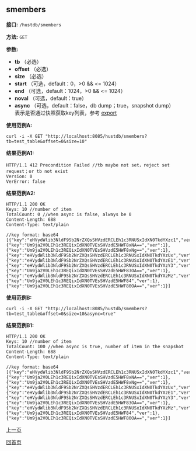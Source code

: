 ## smembers ##

**接口:** `/hustdb/smembers`

**方法:** `GET`

**参数:** 

*  **tb** （必选）    
*  **offset** （必选）  
*  **size** （必选）
*  **start** （可选，default：0，>0 && <= 1024）  
*  **end** （可选，default：1024，>0 && <= 1024）
*  **noval** （可选，default：true）
*  **async** （可选，default：false，db dump；true，snapshot dump）  
表示是否通过快照获取key列表，参考 [export](export.md)

**使用范例A:**

    curl -i -X GET "http://localhost:8085/hustdb/smembers?tb=test_table&offset=0&size=10"

**结果范例A1:**

	HTTP/1.1 412 Precondition Failed //tb maybe not set，reject set request；or tb not exist
	Version: 0
	VerError: false

**结果范例A2:**

	HTTP/1.1 200 OK
	Keys: 10 //number of item
	TotalCount: 0 //when async is false, always be 0
	Content-Length: 688
	Content-Type: text/plain
	
	//key format: base64
	[{"key":"eHVydWlib3NldF9Sb2NrZXQsSHVzdERCLEh1c3RNUSxIdXN0TkdYXzc1","ver":1},{"key":"Um9ja2V0LEh1c3REQixIdXN0TVEsSHVzdE5HWF8xNA==","ver":1},{"key":"Um9ja2V0LEh1c3REQixIdXN0TVEsSHVzdE5HWF8xNg==","ver":1},{"key":"eHVydWlib3NldF9Sb2NrZXQsSHVzdERCLEh1c3RNUSxIdXN0TkdYXzUx","ver":1},{"key":"eHVydWlib3NldF9Sb2NrZXQsSHVzdERCLEh1c3RNUSxIdXN0TkdYXzE1","ver":1},{"key":"eHVydWlib3NldF9Sb2NrZXQsSHVzdERCLEh1c3RNUSxIdXN0TkdYXzY3","ver":1},{"key":"Um9ja2V0LEh1c3REQixIdXN0TVEsSHVzdE5HWF83OA==","ver":1},{"key":"eHVydWlib3NldF9Sb2NrZXQsSHVzdERCLEh1c3RNUSxIdXN0TkdYXzMz","ver":1},{"key":"Um9ja2V0LEh1c3REQixIdXN0TVEsSHVzdE5HWF84","ver":1},{"key":"Um9ja2V0LEh1c3REQixIdXN0TVEsSHVzdE5HWF80OA==","ver":1}]

**使用范例B:**

    curl -i -X GET "http://localhost:8085/hustdb/smembers?tb=test_table&offset=0&size=10&async=true"

**结果范例B1:**

	HTTP/1.1 200 OK
	Keys: 10 //number of item
	TotalCount: 100 //when async is true, number of item in the snapshot 
	Content-Length: 688
	Content-Type: text/plain

	//key format: base64
	[{"key":"eHVydWlib3NldF9Sb2NrZXQsSHVzdERCLEh1c3RNUSxIdXN0TkdYXzc1","ver":1},{"key":"Um9ja2V0LEh1c3REQixIdXN0TVEsSHVzdE5HWF8xNA==","ver":1},{"key":"Um9ja2V0LEh1c3REQixIdXN0TVEsSHVzdE5HWF8xNg==","ver":1},{"key":"eHVydWlib3NldF9Sb2NrZXQsSHVzdERCLEh1c3RNUSxIdXN0TkdYXzUx","ver":1},{"key":"eHVydWlib3NldF9Sb2NrZXQsSHVzdERCLEh1c3RNUSxIdXN0TkdYXzE1","ver":1},{"key":"eHVydWlib3NldF9Sb2NrZXQsSHVzdERCLEh1c3RNUSxIdXN0TkdYXzY3","ver":1},{"key":"Um9ja2V0LEh1c3REQixIdXN0TVEsSHVzdE5HWF83OA==","ver":1},{"key":"eHVydWlib3NldF9Sb2NrZXQsSHVzdERCLEh1c3RNUSxIdXN0TkdYXzMz","ver":1},{"key":"Um9ja2V0LEh1c3REQixIdXN0TVEsSHVzdE5HWF84","ver":1},{"key":"Um9ja2V0LEh1c3REQixIdXN0TVEsSHVzdE5HWF80OA==","ver":1}]

[上一页](../hustdb.md)

[回首页](../../../index.md)